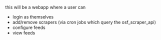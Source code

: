 this will be a webapp where a user can 
- login as themselves
- add/remove scrapers (via cron jobs which query the osf_scraper_api)
- configure feeds
- view feeds

